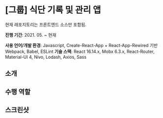 # [그룹] 식단 기록 및 관리 앱
현재 레포지토리는 프론트엔드 소스만 포함됨.

**진행 기간**: 2021. 05. ~ 현재

**사용 언어/개발 환경**: Javascript, Create-React-App + React-App-Rewired 기반 Webpack, Babel, ESLint
 **기술 스택**: React 16.14.x, Mobx 6.3.x, React-Router, Material-UI 4, Nivo, Lodash, Axios, Sass




## 소개


## 수행 역할



## 스크린샷
